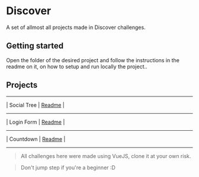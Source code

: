 # **Discover**

A set of allmost all projects made in Discover challenges.

## Getting started

Open the folder of the desired project and follow the instructions in the readme on it, on how to setup and run locally the project..

## Projects

- - - - - - - - - - - - - - - - - - - - - - - - - - - - - - - - - - - - - - - - - - - - - - - - -
|             Social Tree             |                     [Readme](https://github.com/xSallus/discover-challenges/tree/main/social-tree)                    |
- - - - - - - - - - - - - - - - - - - - - - - - - - - - - - - - - - - - - - - - - - - - - - - - -
|            Login Form             |                     [Readme](https://github.com/xSallus/discover-challenges/tree/main/login-form-css)                    |
- - - - - - - - - - - - - - - - - - - - - - - - - - - - - - - - - - - - - - - - - - - - - - - - -
|            Countdown             |                      [Readme](https://github.com/xSallus/discover-challenges/tree/main/countdown)                   |      
- - - - - - - - - - - - - - - - - - - - - - - - - - - - - - - - - - - - - - - - - - - - - - - - -


> All challenges here were made using VueJS, clone it at your own risk.

> Don't jump step if you're a beginner :D
